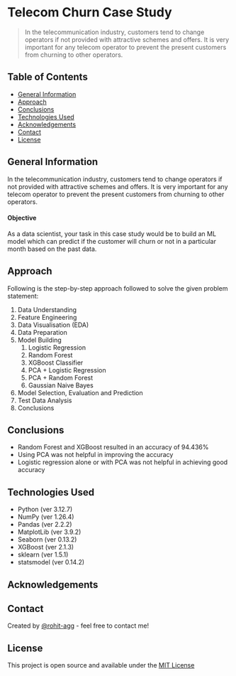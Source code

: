 # Telecom Churn Case Study
> In the telecommunication industry, customers tend to change operators if not provided with attractive schemes and offers. It is very important for any telecom operator to prevent the present customers from churning to other operators. 

## Table of Contents
* [General Information](#general-information)
* [Approach](#approach)
* [Conclusions](#conclusions)
* [Technologies Used](#technologies-used)
* [Acknowledgements](#acknowledgements)
* [Contact](#contact)
* [License](#license)

## General Information
In the telecommunication industry, customers tend to change operators if not provided with attractive schemes and offers. It is very important for any telecom operator to prevent the present customers from churning to other operators. 

#### Objective
As a data scientist, your task in this case study would be to build an ML model which can predict if the customer will churn or not in a particular month based on the past data.

## Approach

Following is the step-by-step approach followed to solve the given problem statement:
1. Data Understanding
1. Feature Engineering
1. Data Visualisation (EDA)
1. Data Preparation
1. Model Building
    1. Logistic Regression
    1. Random Forest
    1. XGBoost Classifier
    1. PCA + Logistic Regression
    1. PCA + Random Forest
    1. Gaussian Naive Bayes
1. Model Selection, Evaluation and Prediction
1. Test Data Analysis
1. Conclusions

## Conclusions
- Random Forest and XGBoost resulted in an accuracy of 94.436%
- Using PCA was not helpful in improving the accuracy
- Logistic regression alone or with PCA was not helpful in achieving good accuracy

## Technologies Used
- Python (ver 3.12.7)
- NumPy (ver 1.26.4)
- Pandas (ver 2.2.2)
- MatplotLib (ver 3.9.2)
- Seaborn (ver 0.13.2)
- XGBoost (ver 2.1.3)
- sklearn (ver 1.5.1)
- statsmodel (ver 0.14.2)

## Acknowledgements

## Contact
Created by [@rohit-agg](https://github.com/rohit-agg) - feel free to contact me!

## License
This project is open source and available under the [MIT License](LICENSE.md)
